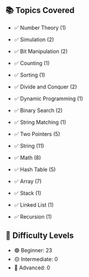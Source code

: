 ## 📚 Topics Covered
- ✅ Number Theory (1)
- ✅ Simulation (2)
- ✅ Bit Manipulation (2)
- ✅ Counting (1)
- ✅ Sorting (1)
- ✅ Divide and Conquer (2)
- ✅ Dynamic Programming (1)
- ✅ Binary Search (2)
- ✅ String Matching (1)
- ✅ Two Pointers (5)
- ✅ String (11)
- ✅ Math (8)
- ✅ Hash Table (5)
- ✅ Array (7)


- ✅ Stack (1)
- ✅ Linked List (1)
- ✅ Recursion (1)
## 🧠 Difficulty Levels
- 🟢 Beginner: 23
- 🟡 Intermediate: 0
- 🔴 Advanced: 0
